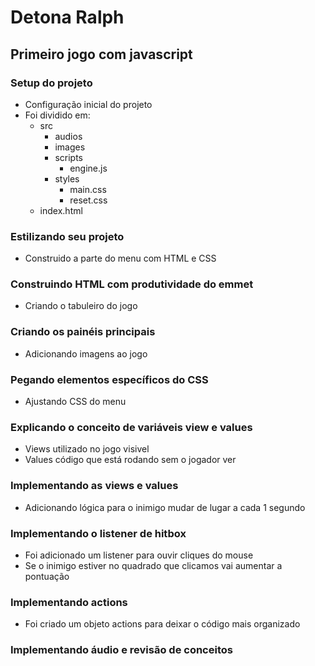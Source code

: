 # Detona Ralph

## Primeiro jogo com javascript

### Setup do projeto
- Configuração inicial do projeto
- Foi dividido em:
    - src
        - audios
        - images
        - scripts
            - engine.js
        - styles
            - main.css
            - reset.css
    - index.html

### Estilizando seu projeto
- Construido a parte do menu com HTML e CSS

### Construindo HTML com produtividade do emmet
- Criando o tabuleiro do jogo

### Criando os painéis principais
- Adicionando imagens ao jogo

### Pegando elementos específicos do CSS
- Ajustando CSS do menu

### Explicando o conceito de variáveis view e values
- Views utilizado no jogo visivel
- Values código que está rodando sem o jogador ver

### Implementando as views e values
- Adicionando lógica para o inimigo mudar de lugar a cada 1 segundo

### Implementando o listener de hitbox
- Foi adicionado um listener para ouvir cliques do mouse
- Se o inimigo estiver no quadrado que clicamos vai aumentar a pontuação

### Implementando actions
- Foi criado um objeto actions para deixar o código mais organizado

### Implementando áudio e revisão de conceitos
